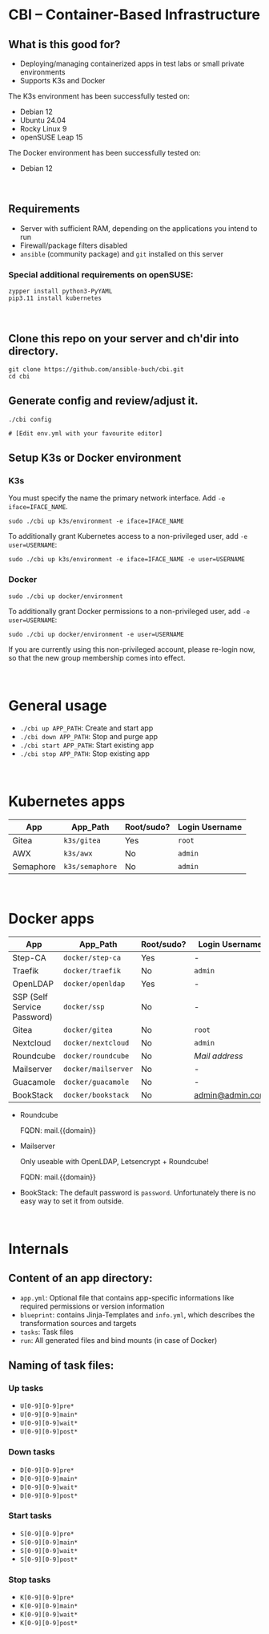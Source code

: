 # CBI &ndash; Container-Based Infrastructure

## What is this good for?

- Deploying/managing containerized apps in test labs or small private
  environments
- Supports K3s and Docker

The K3s environment has been successfully tested on:

- Debian 12
- Ubuntu 24.04
- Rocky Linux 9
- openSUSE Leap 15

The Docker environment has been successfully tested on:

- Debian 12

<br/>

## Requirements

- Server with sufficient RAM, depending on the applications you intend to run
- Firewall/package filters disabled
- `ansible` (community package) and `git` installed on this server

### Special additional requirements on openSUSE:

```
zypper install python3-PyYAML
pip3.11 install kubernetes
```

<br/>

## Clone this repo on your server and ch'dir into directory.

```
git clone https://github.com/ansible-buch/cbi.git
cd cbi
```

## Generate config and review/adjust it.
```
./cbi config

# [Edit env.yml with your favourite editor]
```



## Setup K3s or Docker environment

### K3s 

You must specify the name the primary network interface.
Add `-e iface=IFACE_NAME`.

```
sudo ./cbi up k3s/environment -e iface=IFACE_NAME
```

To additionally grant Kubernetes access to a non-privileged user,
add `-e user=USERNAME`:

```
sudo ./cbi up k3s/environment -e iface=IFACE_NAME -e user=USERNAME
```

### Docker

```
sudo ./cbi up docker/environment
```

To additionally grant Docker permissions to a non-privileged user,
add `-e user=USERNAME`:

```
sudo ./cbi up docker/environment -e user=USERNAME
```

If you are currently using this non-privileged account, please
re-login now, so that the new group membership comes into effect.

<br/>


# General usage

- `./cbi up APP_PATH`: Create and start app
- `./cbi down APP_PATH`: Stop and purge app
- `./cbi start APP_PATH`: Start existing app
- `./cbi stop APP_PATH`: Stop existing app


<br/>


# Kubernetes apps

|App |App_Path |Root/sudo? |Login Username |
|---|---|---|---|
|Gitea |`k3s/gitea` |Yes |`root` |
|AWX |`k3s/awx`   |No |`admin` |
|Semaphore |`k3s/semaphore` |No |`admin` |



<br/>

# Docker apps


|App |App_Path |Root/sudo? |Login Username |
|---|---|---|---|
|Step-CA |`docker/step-ca` |Yes |- |
|Traefik |`docker/traefik` |No |`admin` |
|OpenLDAP |`docker/openldap`|Yes |- |
|SSP (Self Service Password) |`docker/ssp`|No |- |
|Gitea |`docker/gitea` |No |`root` |
|Nextcloud |`docker/nextcloud` |No |`admin` |
|Roundcube |`docker/roundcube` |No |*Mail address* |
|Mailserver |`docker/mailserver` |No |- |
|Guacamole |`docker/guacamole` |No |- |
|BookStack |`docker/bookstack` |No |admin@admin.com|

- Roundcube
  
  FQDN: mail.{{domain}}
- Mailserver

  Only useable with OpenLDAP, Letsencrypt + Roundcube!
  
  FQDN: mail.{{domain}}
- BookStack:
  The default password is `password`. Unfortunately there
  is no easy way to set it from outside.



<br/>

# Internals

## Content of an app directory:

- `app.yml`: Optional file that contains app-specific informations
  like required permissions or version information
- `blueprint`: contains Jinja-Templates and `info.yml`, which describes
  the transformation sources and targets
- `tasks`: Task files
- `run`: All generated files and bind mounts (in case of Docker)

## Naming of task files:

### Up tasks
- `U[0-9][0-9]pre*`
- `U[0-9][0-9]main*`
- `U[0-9][0-9]wait*`
- `U[0-9][0-9]post*`

### Down tasks
- `D[0-9][0-9]pre*`
- `D[0-9][0-9]main*`
- `D[0-9][0-9]wait*`
- `D[0-9][0-9]post*`

### Start tasks
- `S[0-9][0-9]pre*`
- `S[0-9][0-9]main*`
- `S[0-9][0-9]wait*`
- `S[0-9][0-9]post*`

### Stop tasks
- `K[0-9][0-9]pre*`
- `K[0-9][0-9]main*`
- `K[0-9][0-9]wait*`
- `K[0-9][0-9]post*`


<!--
<br/>

# *Feature ideas*
-->



